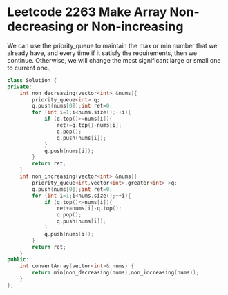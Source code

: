 # Leetcode 2263 Make Array Non-decreasing or Non-increasing
We can use the priority_queue to maintain the max or min number that we already have, and every time if it satisfy the requirements, then we continue. Otherwise, we will change the most significant large or small one to current one.,
```cpp
class Solution {
private:
    int non_decreasing(vector<int> &nums){
        priority_queue<int> q;
        q.push(nums[0]);int ret=0;
        for (int i=1;i<nums.size();++i){
            if (q.top()>=nums[i]){
                ret+=q.top()-nums[i];
                q.pop();
                q.push(nums[i]);
            }
            q.push(nums[i]);
        }
        return ret;
    }
    int non_increasing(vector<int> &nums){
        priority_queue<int,vector<int>,greater<int> >q;
        q.push(nums[0]);int ret=0;
        for (int i=1;i<nums.size();++i){
            if (q.top()<=nums[i]){
                ret+=nums[i]-q.top();
                q.pop();
                q.push(nums[i]);
            }
            q.push(nums[i]);
        }
        return ret;
    }
public:
    int convertArray(vector<int>& nums) {
        return min(non_decreasing(nums),non_increasing(nums));
    }
};
```
